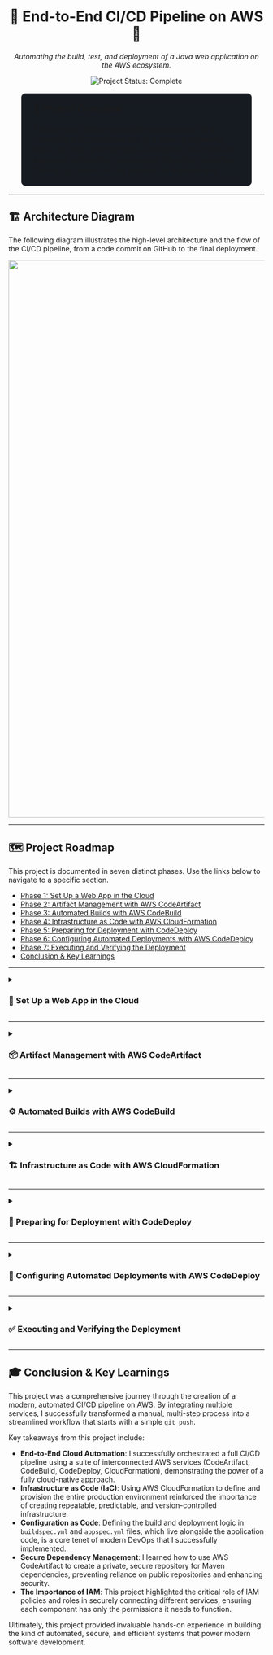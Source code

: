 <div align="center">

# 🚀 End-to-End CI/CD Pipeline on AWS 🚀

*Automating the build, test, and deployment of a Java web application on the AWS ecosystem.*

</div>

<!-- Project Status -->
<p align="center">
  <img src="https://img.shields.io/badge/Project_Status-Complete-brightgreen?style=for-the-badge" alt="Project Status: Complete"/>
</p>

<!-- Introduction Card -->
<div align="center">
  <table style="width: 90%; border: 1px solid #444; border-radius: 8px; background-color: #161b22; padding: 15px;">
    <tr>
      <td>
        <h3 style="margin-top: 0;">🎯 Project Overview</h3>
        <p style="margin-bottom: 0;">This project demonstrates the construction of a complete CI/CD pipeline using a suite of powerful AWS services. It showcases a modern, cloud-native approach to DevOps, automating the entire workflow from a <code>git push</code> to a live production deployment.</p>
      </td>
    </tr>
  </table>
</div>


---

## 🏗️ Architecture Diagram

The following diagram illustrates the high-level architecture and the flow of the CI/CD pipeline, from a code commit on GitHub to the final deployment.

<p align="center">
<img width="3420" height="1096" alt="image" src="https://github.com/user-attachments/assets/31cfbfd9-f8b5-4832-97c1-4759714a64db" />

</p>

---

## 🗺️ Project Roadmap

This project is documented in seven distinct phases. Use the links below to navigate to a specific section.

*   [Phase 1: Set Up a Web App in the Cloud](#phase-1)
*   [Phase 2: Artifact Management with AWS CodeArtifact](#phase-2)
*   [Phase 3: Automated Builds with AWS CodeBuild](#phase-3)
*   [Phase 4: Infrastructure as Code with AWS CloudFormation](#phase-4)
*   [Phase 5: Preparing for Deployment with CodeDeploy](#phase-5)
*   [Phase 6: Configuring Automated Deployments with AWS CodeDeploy](#phase-6)
*   [Phase 7: Executing and Verifying the Deployment](#phase-7)
*   [Conclusion & Key Learnings](#conclusion)


---

<details id="phase-1">
<summary>
<h3>🚀 Set Up a Web App in the Cloud</h3>
</summary>

This foundational phase establishes the initial code repository on GitHub and the development EC2 instance where the application is first created. The diagram below highlights these core components.

<p align="center">
  <em>Highlighting the GitHub repository and the initial development EC2 instance.</em>
  > <!-- Add architecture screenshot for Phase 1 here -->
</p>

---
#### **Cloud Infrastructure & Security** 🌩️
My key tasks were:
*   **Created a dedicated IAM Admin User** to avoid using the root account for all operations.
*   **Launched a new `t3.micro` EC2 instance** running Amazon Linux 2023 to serve as the application host.
*   **Configured the instance's Security Group** to restrict SSH access strictly to my personal IP address.
*   **Generated and securely stored** a new `.pem` key pair for authenticating my SSH connections.

*My EC2 instance running successfully in the AWS Management Console:*
> <!-- Add screenshot here -->

---
#### **Remote Development & Application Scaffolding** 🛠️
Next, I configured the server and created the initial web application. My key tasks were:
*   **Connected to the EC2 instance remotely** using Visual Studio Code with the Remote-SSH extension.
*   **Installed project dependencies** on the server, including Apache Maven and Amazon Corretto 8 (Java).
*   **Used Maven's `archetype:generate` command** to instantly create the file structure for a standard Java web application.
*   **Modified the `index.jsp` file** to include a personalized welcome message as the first code change.

*VS Code showing the project files being edited directly on the remote EC2 server:*
> <!-- Add screenshot here -->

---
#### **Version Control with Git & GitHub** 🔄
Finally, I established a version control workflow. My key tasks were:
*   **Installed Git** on the EC2 instance.
*   **Initialized a local Git repository** in the project's root directory.
*   **Created a new public repository** on my GitHub account to host the project.
*   **Generated a GitHub Personal Access Token (PAT)** for secure, command-line authentication.
*   **Pushed the entire project** from my EC2 instance to the remote GitHub repository.

*The project code successfully pushed and visible in my new GitHub repository:*
> <!-- Add screenshot here -->

</details>

---

<details id="phase-2">
<summary>
<h3>📦 Artifact Management with AWS CodeArtifact </h3>
</summary>

In this phase, I integrate AWS CodeArtifact as a secure, private repository to store and manage the project's software packages and dependencies. The diagram below shows CodeArtifact being added to our architecture.

<p align="center">
  <em>Highlighting the integration of AWS CodeArtifact as our private package manager.</em>
  > <!-- Add architecture screenshot for Phase 2 here -->
</p>

---
#### **CodeArtifact Repository Setup** 🏛️
I started by creating the central hub for my project's dependencies. My key tasks were:
*   **Created a new CodeArtifact repository** named `nextwork-devops-cicd`.
*   **Configured the repository for `Maven` packages**, as this is a Java project.
*   **Enabled `maven-central-store` as a public upstream repository**, allowing CodeArtifact to fetch and cache public packages securely.

*My new CodeArtifact repository, ready to receive packages:*
> <!-- Add screenshot here -->

---
#### **IAM Configuration for Secure Access** 🔐
To allow my EC2 instance to communicate with CodeArtifact securely, I set up the necessary permissions. My key tasks were:
*   **Authored a new IAM policy** (`codeartifact-nextwork-consumer-policy`) granting specific CodeArtifact permissions.
*   **Created a new IAM role** (`ec2-instance-nextwork-cicd`) for the EC2 service.
*   **Attached the custom policy** to this new role.
*   **Assigned the IAM role** directly to my running EC2 instance, giving it permission to interact with CodeArtifact.

*The IAM role successfully attached to my EC2 instance in the AWS Console:*
> <!-- Add screenshot here -->

---
#### **Maven Integration & Project Build** 🔗
Finally, I connected my Maven project to the new repository and confirmed the integration. My key tasks were:
*   **Exported the temporary `CODEARTIFACT_AUTH_TOKEN`** as an environment variable in my EC2 terminal.
*   **Created and configured a `settings.xml` file** in my project's root to point Maven to the new repository.
*   **Successfully executed `mvn compile -s settings.xml`**, which triggered Maven to download dependencies from CodeArtifact.
*   **Verified that packages were uploaded** to the CodeArtifact repository by checking the AWS console.

*The "BUILD SUCCESS" message and the newly populated packages in CodeArtifact:*
> <!-- Add screenshot here -->

</details>

---

<details id="phase-3">
<summary>
<h3>⚙️ Automated Builds with AWS CodeBuild </h3>
</summary>

Here, I automate the Continuous Integration (CI) part of the pipeline by using AWS CodeBuild to compile the code from GitHub and produce a deployable artifact. The diagram below highlights this automated build stage.

<p align="center">
  <em>Highlighting the CI stage: CodeBuild pulling from GitHub and storing artifacts in S3.</em>
  > <!-- Add architecture screenshot for Phase 3 here -->
</p>

---
#### **S3 Bucket for Artifacts** 🪣
My first step was creating a durable location to store my build outputs. My key tasks were:
*   **Created a new, private S3 bucket** to serve as a storage location for the build artifacts generated by CodeBuild.

*The new S3 bucket visible in the AWS Console:*
> <!-- Add screenshot here -->

---
#### **CodeBuild Project Configuration** 🏗️
Next, I configured the automated build job itself. My key tasks were:
*   **Set up a new CodeBuild project** and connected it to my GitHub repository.
*   **Configured the build environment** to use an Amazon Linux 2 image with Corretto 8, matching my development environment.
*   **Updated the project's IAM role** by attaching my `codeartifact-nextwork-consumer-policy`, granting it permission to access CodeArtifact.
*   **Pointed the artifact output** to the S3 bucket created in the previous step.

*My CodeBuild project configuration summary:*
> <!-- Add screenshot here -->

---
#### **Defining and Running the Build** 📝
Finally, I told CodeBuild how to build the project and ran the first test. My key tasks were:
*   **Created a `buildspec.yml` file** in my project's root to define the sequence of build commands.
*   **Pushed the `buildspec.yml` file** to my GitHub repository to make it available to CodeBuild.
*   **Manually triggered the first build** from the AWS CodeBuild console to test the entire configuration.
*   **Monitored the build logs** and confirmed that the build succeeded and the final `.war` artifact was uploaded to my S3 bucket.

*The successful build log in CodeBuild and the resulting artifact in S3:*
> <!-- Add screenshot here -->

</details>

---

<details id="phase-4">
<summary>
<h3>🏗️ Infrastructure as Code with AWS CloudFormation </h3>
</summary>

This phase focuses on provisioning the production environment, where a new, separate EC2 instance is created automatically using an AWS CloudFormation template. The diagram below shows this IaC process.

<p align="center">
  <em>Highlighting CloudFormation creating the dedicated production EC2 instance.</em>
  > <!-- Add architecture screenshot for Phase 4 here -->
</p>

---
#### **Defining Infrastructure with a Template** 📜
I used a pre-written YAML template to define all the necessary resources, making the infrastructure repeatable and predictable. My key tasks were:
*   **Launched a new CloudFormation Stack** named `NextWorkCodeDeployEC2Stack`.
*   **Uploaded the `nextworkwebapp.yaml` template**, which defined a VPC, Subnet, Internet Gateway, Security Group, and an EC2 instance.
*   **Configured the `MyIP` parameter** with my IP address and a `/32` CIDR block to lock down SSH access for maximum security.
*   **Set the stack failure options** to roll back all resources, ensuring any failed deployments would be automatically cleaned up.

*The stack creation parameters in the AWS CloudFormation console:*
> <!-- Add screenshot here -->

---
#### **Monitoring Stack Creation** 🔍
After launching the stack, I monitored its creation to ensure all resources were provisioned correctly. My key tasks were:
*   **Watched the stack creation progress** in the "Events" tab of the CloudFormation console.
*   **Verified all resources** (VPC, EC2 instance, etc.) were successfully created in the "Resources" tab.
*   **Waited for the final stack status** to become `CREATE_COMPLETE`.

*A screenshot of the 'Resources' tab showing all the newly created infrastructure:*
> <!-- Add screenshot here -->

</details>

---

<details id="phase-5">
<summary>
<h3>📜 Preparing for Deployment with CodeDeploy </h3>
</summary>

In this preparation phase, I create the deployment scripts and the `appspec.yml` manifest file, which are added to the source code to instruct AWS CodeDeploy on how to deploy the application.

<p align="center">
  <em>Highlighting the addition of the `appspec.yml` file and scripts to the GitHub repository.</em>
  > <!-- Add architecture screenshot for Phase 5 here -->
</p>

---
#### **Creating Deployment Scripts** ✍️
I wrote three essential shell scripts to control the application on the target server. My key tasks were:
*   **Created `install_dependencies.sh`** to install Tomcat and Apache httpd, and configure Apache as a reverse proxy.
*   **Created `start_server.sh`** to start the Tomcat and Apache services and enable them to run on system boot.
*   **Created `stop_server.sh`** to safely stop the running application services before a new deployment begins.

*The `scripts` folder and its contents in my VS Code explorer:*
> <!-- Add screenshot here -->

---
#### **Defining the Deployment Specification** 📋
I created the core configuration file that tells CodeDeploy exactly what to do. My key tasks were:
*   **Created an `appspec.yml` file** at the root of my project.
*   **Defined the `files` section** to map the built `.war` file from the artifact to the Tomcat webapps directory.
*   **Defined the `hooks` section** to trigger the shell scripts at specific deployment lifecycle events (`ApplicationStop`, `BeforeInstall`, and `ApplicationStart`).
*   **Updated the `buildspec.yml` file's artifact section** to ensure these new scripts and the `appspec.yml` were included in the final build artifact.

*The `appspec.yml` file and the updated `artifacts` section in `buildspec.yml`:*
> <!-- Add screenshot here -->

---
#### **Committing Deployment Files** ✅
Finally, I added these crucial new files to version control to make them available to the CI/CD pipeline. My key tasks were:
*   **Staged and committed** the new `scripts` folder, the `appspec.yml` file, and the changes to `buildspec.yml`.
*   **Pushed the commit** to the `master` branch on my GitHub repository.

*My GitHub repository showing the newly added `scripts` folder and `appspec.yml` file:*
> <!-- Add screenshot here -->

</details>

---

<details id="phase-6">
<summary>
<h3>🤖 Configuring Automated Deployments with AWS CodeDeploy</h3>
</summary>

This is where I configure the AWS CodeDeploy service itself, creating an Application and a Deployment Group to manage the deployment onto our production EC2 instance. The diagram below shows the CodeDeploy configuration stage.

<p align="center">
  <em>Highlighting the CodeDeploy service being configured to target the production EC2 instance.</em>
  > <!-- Add architecture screenshot for Phase 6 here -->
</p>

---
#### **CodeDeploy Application & Service Role** 📦
First, I created the high-level components needed for CodeDeploy to operate. My key tasks were:
*   **Created a new CodeDeploy Application** named `nextwork-devops-cicd`, setting its compute platform to `EC2/On-premises`.
*   **Created a new IAM Service Role** (`NextWorkCodeDeployRole`) for CodeDeploy, attaching the `AWSCodeDeployRole` managed policy to grant it the necessary permissions to interact with EC2 and other services.

*The newly created CodeDeploy application and IAM role:*
> <!-- Add screenshot here -->

---
#### **Configuring the Deployment Group** 🎯
This is where I defined the specifics of the deployment strategy. My key tasks were:
*   **Created a Deployment Group** named `nextwork-devops-cicd-deploymentgroup`.
*   **Assigned the `NextWorkCodeDeployRole`** to the group as its service role.
*   **Set the deployment type** to `In-place`.
*   **Targeted the production server** by selecting EC2 instances tagged with `role: webserver`, which matched the instance launched by CloudFormation.
*   **Kept the deployment settings** to deploy `AllAtOnce` and disabled load balancing since I am only deploying to a single instance.

*The deployment group configuration showing the correctly matched EC2 instance:*
> <!-- Add screenshot here -->

</details>

---

<details id="phase-7">
<summary>
<h3>✅ Executing and Verifying the Deployment</h3>
</summary>
<h3>Phase 7: Executing and Verifying the Deployment ✅</h3>
</summary>

In this final phase, I execute the complete deployment process, where CodeDeploy pulls the artifact from S3 and deploys it to the production EC2 instance, making the application live.

<p align="center">
  <em>Highlighting the final step: CodeDeploy deploying the artifact from S3 to the production server.</em>
  > <!-- Add architecture screenshot for Phase 7 here -->
</p>

---
#### **Triggering the Deployment from S3** 🚀
I initiated the deployment process from the CodeDeploy console. My key tasks were:
*   **Re-ran my CodeBuild project** to ensure the build artifact was up-to-date and included the latest deployment scripts.
*   **Created a new deployment** within my `nextwork-devops-cicd-deploymentgroup`.
*   **Specified the Revision location** by pasting the S3 URI of the `.zip` artifact produced by my latest CodeBuild run.

*The "Create deployment" page in CodeDeploy, showing the S3 revision location:*
> <!-- Add screenshot here -->

---
#### **Monitoring Deployment Lifecycle Events** 📊
I tracked the automated deployment as it happened. My key tasks were:
*   **Tracked the deployment progress** in real-time from the CodeDeploy console.
*   **Observed each lifecycle hook** from my `appspec.yml` (`ApplicationStop`, `BeforeInstall`, `ApplicationStart`, etc.) being executed successfully.
*   **Waited for the overall deployment status** to change to `Succeeded`.

*The deployment details page showing the successful lifecycle events:*
> <!-- Add screenshot here -->

---
#### **Accessing the Live Application** 🌐
The moment of truth! I verified that the deployment was a success. My key tasks were:
*   **Navigated to the target EC2 instance** from the deployment details page.
*   **Copied the instance's Public IPv4 DNS** address.
*   **Pasted the address into a web browser** and confirmed that my web application was live and accessible to the world.

*A screenshot of my live web application running in the browser!*
> <!-- Add screenshot here -->

</details>

---

<div id="conclusion">

## 🎓 Conclusion & Key Learnings

This project was a comprehensive journey through the creation of a modern, automated CI/CD pipeline on AWS. By integrating multiple services, I successfully transformed a manual, multi-step process into a streamlined workflow that starts with a simple `git push`.

Key takeaways from this project include:
*   **End-to-End Cloud Automation**: I successfully orchestrated a full CI/CD pipeline using a suite of interconnected AWS services (CodeArtifact, CodeBuild, CodeDeploy, CloudFormation), demonstrating the power of a fully cloud-native approach.
*   **Infrastructure as Code (IaC)**: Using AWS CloudFormation to define and provision the entire production environment reinforced the importance of creating repeatable, predictable, and version-controlled infrastructure.
*   **Configuration as Code**: Defining the build and deployment logic in `buildspec.yml` and `appspec.yml` files, which live alongside the application code, is a core tenet of modern DevOps that I successfully implemented.
*   **Secure Dependency Management**: I learned how to use AWS CodeArtifact to create a private, secure repository for Maven dependencies, preventing reliance on public repositories and enhancing security.
*   **The Importance of IAM**: This project highlighted the critical role of IAM policies and roles in securely connecting different services, ensuring each component has only the permissions it needs to function.

Ultimately, this project provided invaluable hands-on experience in building the kind of automated, secure, and efficient systems that power modern software development.

</div>
